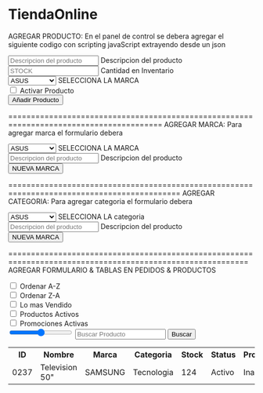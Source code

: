 # TiendaOnline

AGREGAR PRODUCTO: En el panel de control se debera agregar el siguiente codigo con scripting javaScript extrayendo desde un json
    <form id="form-add" action="" method="post">
                    <div class="item-form-input">
                        <input type="text" name="nombreProducto" placeholder="Descripcion del producto">
                        <label for="">Descripcion del producto</label>
                    </div>
                    <div class="item-form-input">
                        <input type="number" name="stock" placeholder="STOCK">
                        <label for="">Cantidad en Inventario</label>
                    </div>
                    <div class="item-form-input">
                        <select name="seleccionMarca" id="select-marca">
                            <option value="ASUS">ASUS</option>
                            <option value="PLACENCIA">PLACENCIA</option>
                            <option value="APPLE">APPLE</option>
                        </select>
                        <label for="">SELECCIONA LA MARCA</label>
                    </div>
                    <div class="item-form-input content-check">
                        <input id="activarProducto" type="checkbox" name="nombreProducto">
                        <label for="activarProducto">Activar Producto</label>
                    </div>
                    <div class="item-form-input">
                        <input type="submit" value="Añadir Producto" name="submit" placeholder="">
                    </div>
    </form> 

========================================================================================
AGREGAR MARCA: Para agregar marca el formulario debera 

<form id="form-add" action="" method="post">
                    <div class="item-form-input">
                        <select name="seleccionMarca" id="select-marca">
                            <option value="ASUS">ASUS</option>
                            <option value="PLACENCIA">PLACENCIA</option>
                            <option value="APPLE">APPLE</option>
                        </select>
                        <label for="">SELECCIONA LA MARCA</label>
                    </div>
                    <div class="item-form-input">
                        <input type="text" name="nombreProducto" placeholder="Descripcion del producto">
                        <label for="">Descripcion del producto</label>
                    </div>
                    <div class="item-form-input">
                        <input type="submit" value="NUEVA MARCA" name="nombreProducto" placeholder="NUEVO PRODUCTO">
                    </div>
</form> 

============================================================================================
AGREGAR CATEGORIA: Para agregar categoria el formulario debera 

<form id="form-add" action="" method="post">
                    <div class="item-form-input">
                        <select name="seleccionMarca" id="select-marca">
                            <option value="ASUS">ASUS</option>
                            <option value="PLACENCIA">PLACENCIA</option>
                            <option value="APPLE">APPLE</option>
                        </select>
                        <label for="">SELECCIONA LA categoria</label>
                    </div>
                    <div class="item-form-input">
                        <input type="text" name="nombreProducto" placeholder="Descripcion del producto">
                        <label for="">Descripcion del producto</label>
                    </div>
                    <div class="item-form-input">
                        <input type="submit" value="NUEVA MARCA" name="nombreProducto" placeholder="NUEVO PRODUCTO">
                    </div>
</form> 

===========================================================================================================
AGREGAR FORMULARIO & TABLAS EN PEDIDOS & PRODUCTOS

<div class="contenedor-catalogo">
                    
<div class="content-buttons">
    <form id="catalogo" action="">
        <div>
            <input id="az" name="ordenarAZ" type="checkbox" value="Ordenar A-Z">
            <label for="az">Ordenar A-Z</label>
        </div>
        <div>
            <input id="za" name="ordenarZA" type="checkbox" value="Ordenar Z-A">
            <label for="za">Ordenar Z-A</label>
        </div>
        <div>
            <input id="MasVendido" name="MasVendido" type="checkbox" value="Lo mas vendido">
            <label for="MasVendido">Lo mas Vendido</label>
        </div>
        <div>
            <input id="productosActivos" name="productosActivos" type="checkbox" value="Productos Activos">
            <label for="productosActivos">Productos Activos</label>
        </div>
        <div>
            <input id="promocionesActivas" name="promocionesActivos" type="checkbox" value="Productos Activos">
            <label for="promocionesActivas">Promociones Activas</label>
        </div>
        <input type="range" name="rangoPrecio" id="rango" min="0" max="5000" >
        <input type="text" name="buscar" id="buscar" placeholder="Buscar Producto" >
        <input type="button" value="Buscar">
    </form>
</div>
<table id="table-catalogo">
    <tr>
        <th>ID</th>
        <th>Nombre</th>
        <th>Marca</th>
        <th>Categoria</th>
        <th>Stock</th>
        <th>Status</th>
        <th>Promocion</th>
        <th>Monto</th>
        <th>Editar</th>
        <th>Eliminar</th>
    </tr>
    <tr>
        <td>0237</td>
        <td>Television 50"</td>
        <td>SAMSUNG</td>
        <td>Tecnologia</td>
        <td>124</td>
        <td><span class="active">Activo</span></td>
        <td><span class="inactive">Inactivo</span></td>
        <td>$ 1400.99</td>
        <td><button class="btnEditar">Editar</button></td>
        <td><button class="btnEliminar">Eliminar</button></td>
    </tr>
</table>

</div>
